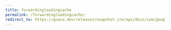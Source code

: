```yaml
---
title: forwardingloadingcache
permalink: /forwardingloadingcache/
redirect_to: https://guava.dev/releases/snapshot-jre/api/docs/com/google/common/cache/ForwardingLoadingCache.html
---
```

